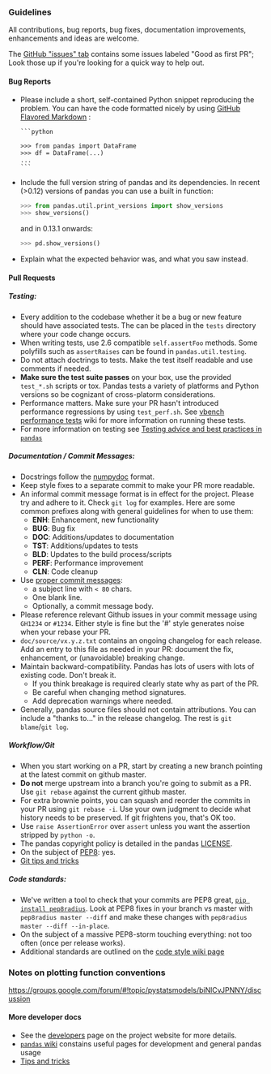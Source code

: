 ### Guidelines

All contributions, bug reports, bug fixes, documentation improvements,
enhancements and ideas are welcome.

The [GitHub "issues" tab](https://github.com/pydata/pandas/issues)
contains some issues labeled "Good as first PR"; Look those up if you're
looking for a quick way to help out.

#### Bug Reports

  - Please include a short, self-contained Python snippet reproducing the problem.
  You can have the code formatted nicely by using [GitHub Flavored Markdown](http://github.github.com/github-flavored-markdown/) :

        ```python

        >>> from pandas import DataFrame
        >>> df = DataFrame(...)
        ...
        ```

  - Include the full version string of pandas and its dependencies. In recent (>0.12) versions
    of pandas you can use a built in function:

    ```python
    >>> from pandas.util.print_versions import show_versions
    >>> show_versions()
    ```

    and in 0.13.1 onwards:
    ```python
    >>> pd.show_versions()
    ```
  - Explain what the expected behavior was, and what you saw instead.

#### Pull Requests

##### Testing:
  - Every addition to the codebase whether it be a bug or new feature should have associated tests. The can be placed in the `tests` directory where your code change occurs.
  - When writing tests, use 2.6 compatible `self.assertFoo` methods. Some polyfills such as `assertRaises`
    can be found in `pandas.util.testing`.
  - Do not attach doctrings to tests. Make the test itself readable and use comments if needed.
  - **Make sure the test suite passes** on your box, use the provided `test_*.sh` scripts or tox.  Pandas tests a variety of platforms and Python versions so be cognizant of cross-platorm considerations.
  - Performance matters. Make sure your PR hasn't introduced performance regressions by using `test_perf.sh`.  See [vbench performance tests](https://github.com/pydata/pandas/wiki/Performance-Testing) wiki for more information on running these tests.
  - For more information on testing see [Testing advice and best practices in `pandas`](https://github.com/pydata/pandas/wiki/Testing)

##### Documentation / Commit Messages:
  - Docstrings follow the [numpydoc](https://github.com/numpy/numpy/blob/master/doc/HOWTO_DOCUMENT.rst.txt) format.
  - Keep style fixes to a separate commit to make your PR more readable.
  - An informal commit message format is in effect for the project. Please try
    and adhere to it. Check `git log` for examples. Here are some common prefixes
    along with general guidelines for when to use them:
      - **ENH**: Enhancement, new functionality
      - **BUG**: Bug fix
      - **DOC**: Additions/updates to documentation
      - **TST**: Additions/updates to tests
      - **BLD**: Updates to the build process/scripts
      - **PERF**: Performance improvement
      - **CLN**: Code cleanup
  - Use [proper commit messages](http://tbaggery.com/2008/04/19/a-note-about-git-commit-messages.html):
    - a subject line with `< 80` chars.
    - One blank line.
    - Optionally, a commit message body.
  - Please reference relevant Github issues in your commit message using `GH1234`
    or `#1234`. Either style is fine but the '#' style generates noise when your rebase your PR.
  - `doc/source/vx.y.z.txt` contains an ongoing
    changelog for each release. Add an entry to this file
    as needed in your PR: document the fix, enhancement,
    or (unavoidable) breaking change.
  - Maintain backward-compatibility. Pandas has lots of users with lots of existing code. Don't break it.
    - If you think breakage is required clearly state why as part of the PR.
    - Be careful when changing method signatures.
    - Add deprecation warnings where needed.
  - Generally, pandas source files should not contain attributions. You can include a "thanks to..."
    in the release changelog. The rest is `git blame`/`git log`.

##### Workflow/Git
  - When you start working on a PR, start by creating a new branch pointing at the latest
    commit on github master.
  - **Do not** merge upstream into a branch you're going to submit as a PR.
    Use `git rebase` against the current github master.
  - For extra brownie points, you can squash and reorder the commits in your PR using `git rebase -i`.
    Use your own judgment to decide what history needs to be preserved. If git frightens you, that's OK too.
  - Use `raise AssertionError` over `assert` unless you want the assertion stripped by `python -o`.
  - The pandas copyright policy is detailed in the pandas [LICENSE](https://github.com/pydata/pandas/blob/master/LICENSE).
  - On the subject of [PEP8](http://www.python.org/dev/peps/pep-0008/): yes.
  - [Git tips and tricks](https://github.com/pydata/pandas/wiki/Using-Git)

##### Code standards:
  - We've written a tool to check that your commits are PEP8 great,
    [`pip install pep8radius`](https://github.com/hayd/pep8radius). Look at PEP8 fixes in your branch
    vs master with `pep8radius master --diff` and make these changes with
    `pep8radius master --diff --in-place`.
  - On the subject of a massive PEP8-storm touching everything: not too often (once per release works).
  - Additional standards are outlined on the [code style wiki page](https://github.com/pydata/pandas/wiki/Code-Style-and-Conventions)

### Notes on plotting function conventions

https://groups.google.com/forum/#!topic/pystatsmodels/biNlCvJPNNY/discussion

#### More developer docs
* See the [developers](http://pandas.pydata.org/developers.html) page on the
  project website for more details.
* [`pandas` wiki](https://github.com/pydata/pandas/wiki) constains useful pages for development and general pandas usage
* [Tips and tricks](https://github.com/pydata/pandas/wiki/Tips-&-Tricks)
